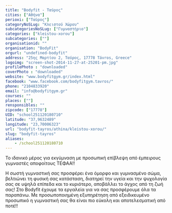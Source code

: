 ```yaml
---
title: "Bodyfit - Ταύρος"
cities: ["Αθήνα"]
perioxi: ["Ταύρος"]
categoryNoSLug: "Κλειστού Χώρου"
subcategoriesNoSLug: ["Γυμναστήριο"]
categories: ["kleistou-xorou"]
subcategories: [""]
organisationid: ""
organisation: "BodyFit"
orgurl: "undefined-bodyfit"
address: "25ης Μαρτίου 2, Ταύρος, 17778 Távros, Greece"
logoimg: "screen-shot-2014-11-27-at-25201-pm.jpg"
profilePhoto : "downloaded"
coverPhoto : "downloaded"
website: "www.bodyfitgym.gr/index.html"
facebook: "www.facebook.com/bodyfitgym.tavros/"
phone: "2104833920"
email: "info@bodyfitgym.gr"
courses: ""
places: [""]
rensponsibles: ""
zipcode: ["17778"]
UID: "school251120180710"
latitude: "37,9632489"
longitude: "23,70006323"
url: "bodyfit-tayros/athina/kleistou-xorou/"
slug: "bodyfit-tayros"
aliases:
    - /school251120180710
---
```



Το ιδανικό μέρος για εκγύμναση με προσωπική επίβλεψη από έμπειρους γυμναστές αποφοίτους ΤΕΦΑΑ!!

Η σωστή γυμναστική σας προσφέρει ένα όμορφο και γυμνασμένο σώμα, βελτιώνει τη φυσική σας κατάσταση, διατηρεί την υγεία και την ψυχολογία σας σε υψηλά επίπεδα και το κυριότερο, αποβάλλει το άγχος από τη ζωή σας! Στο Bodyfit έχουμε τα εργαλεία για να σας προσφέρουμε όλα τα παραπάνω. Με προσωποποιημένη εξυπηρέτηση από εξειδικευμένο προσωπικό η γυμναστική σας θα είναι πιο εύκολη και αποτελεσματική από ποτέ!!